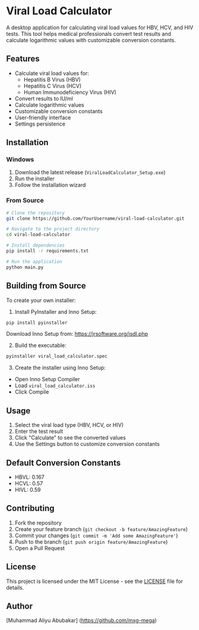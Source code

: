 # Viral Load Calculator

A desktop application for calculating viral load values for HBV, HCV, and HIV tests. This tool helps medical professionals convert test results and calculate logarithmic values with customizable conversion constants.

## Features

- Calculate viral load values for:
  - Hepatitis B Virus (HBV)
  - Hepatitis C Virus (HCV)
  - Human Immunodeficiency Virus (HIV)
- Convert results to IU/ml
- Calculate logarithmic values
- Customizable conversion constants
- User-friendly interface
- Settings persistence

## Installation

### Windows
1. Download the latest release (`ViralLoadCalculator_Setup.exe`)
2. Run the installer
3. Follow the installation wizard

### From Source
```bash
# Clone the repository
git clone https://github.com/YourUsername/viral-load-calculator.git

# Navigate to the project directory
cd viral-load-calculator

# Install dependencies
pip install -r requirements.txt

# Run the application
python main.py
```

## Building from Source

To create your own installer:

1. Install PyInstaller and Inno Setup:
```bash
pip install pyinstaller
```
Download Inno Setup from: https://jrsoftware.org/isdl.php

2. Build the executable:
```bash
pyinstaller viral_load_calculator.spec
```

3. Create the installer using Inno Setup:
- Open Inno Setup Compiler
- Load `viral_load_calculator.iss`
- Click Compile

## Usage

1. Select the viral load type (HBV, HCV, or HIV)
2. Enter the test result
3. Click "Calculate" to see the converted values
4. Use the Settings button to customize conversion constants

## Default Conversion Constants

- HBVL: 0.167
- HCVL: 0.57
- HIVL: 0.59

## Contributing

1. Fork the repository
2. Create your feature branch (`git checkout -b feature/AmazingFeature`)
3. Commit your changes (`git commit -m 'Add some AmazingFeature'`)
4. Push to the branch (`git push origin feature/AmazingFeature`)
5. Open a Pull Request

## License

This project is licensed under the MIT License - see the [LICENSE](LICENSE) file for details.

## Author

[Muhammad Aliyu Abubakar] (https://github.com/mxg-mega)
